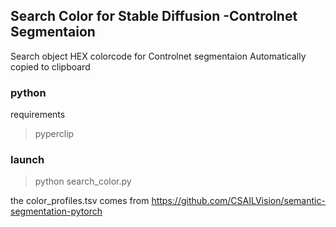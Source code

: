 ## Search Color for Stable Diffusion -Controlnet Segmentaion

Search object HEX colorcode  for Controlnet segmentaion
Automatically copied to clipboard

### python
requirements
>pyperclip

### launch
>python search_color.py

the color_profiles.tsv comes from
https://github.com/CSAILVision/semantic-segmentation-pytorch

